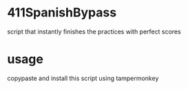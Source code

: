 # 411SpanishBypass
script that instantly finishes the practices with perfect scores
# usage
copypaste and install this script using tampermonkey
